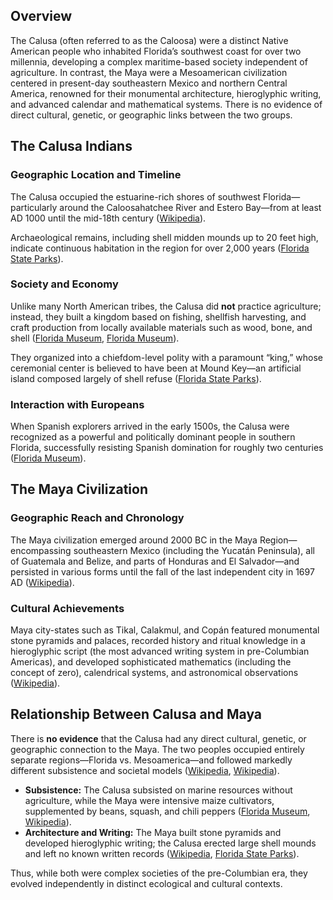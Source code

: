 ## Overview

The Calusa (often referred to as the Caloosa) were a distinct Native American people who inhabited Florida’s southwest coast for over two millennia, developing a complex maritime-based society independent of agriculture. In contrast, the Maya were a Mesoamerican civilization centered in present-day southeastern Mexico and northern Central America, renowned for their monumental architecture, hieroglyphic writing, and advanced calendar and mathematical systems. There is no evidence of direct cultural, genetic, or geographic links between the two groups.

## The Calusa Indians

### Geographic Location and Timeline

The Calusa occupied the estuarine-rich shores of southwest Florida—particularly around the Caloosahatchee River and Estero Bay—from at least AD 1000 until the mid-18th century ([Wikipedia][1]).

Archaeological remains, including shell midden mounds up to 20 feet high, indicate continuous habitation in the region for over 2,000 years ([Florida State Parks][2]).

### Society and Economy

Unlike many North American tribes, the Calusa did **not** practice agriculture; instead, they built a kingdom based on fishing, shellfish harvesting, and craft production from locally available materials such as wood, bone, and shell ([Florida Museum][3], [Florida Museum][4]).

They organized into a chiefdom-level polity with a paramount “king,” whose ceremonial center is believed to have been at Mound Key—an artificial island composed largely of shell refuse ([Florida State Parks][2]).

### Interaction with Europeans

When Spanish explorers arrived in the early 1500s, the Calusa were recognized as a powerful and politically dominant people in southern Florida, successfully resisting Spanish domination for roughly two centuries ([Florida Museum][3]).

## The Maya Civilization

### Geographic Reach and Chronology

The Maya civilization emerged around 2000 BC in the Maya Region—encompassing southeastern Mexico (including the Yucatán Peninsula), all of Guatemala and Belize, and parts of Honduras and El Salvador—and persisted in various forms until the fall of the last independent city in 1697 AD ([Wikipedia][5]).

### Cultural Achievements

Maya city-states such as Tikal, Calakmul, and Copán featured monumental stone pyramids and palaces, recorded history and ritual knowledge in a hieroglyphic script (the most advanced writing system in pre-Columbian Americas), and developed sophisticated mathematics (including the concept of zero), calendrical systems, and astronomical observations ([Wikipedia][5]).

## Relationship Between Calusa and Maya

There is **no evidence** that the Calusa had any direct cultural, genetic, or geographic connection to the Maya. The two peoples occupied entirely separate regions—Florida vs. Mesoamerica—and followed markedly different subsistence and societal models ([Wikipedia][1], [Wikipedia][5]).

* **Subsistence:** The Calusa subsisted on marine resources without agriculture, while the Maya were intensive maize cultivators, supplemented by beans, squash, and chili peppers ([Florida Museum][4], [Wikipedia][5]).
* **Architecture and Writing:** The Maya built stone pyramids and developed hieroglyphic writing; the Calusa erected large shell mounds and left no known written records ([Wikipedia][5], [Florida State Parks][2]).

Thus, while both were complex societies of the pre-Columbian era, they evolved independently in distinct ecological and cultural contexts.

[1]: https://en.wikipedia.org/wiki/Calusa?utm_source=chatgpt.com "Calusa - Wikipedia"
[2]: https://www.floridastateparks.org/learn/calusa-native-americans?utm_source=chatgpt.com "The Calusa Native Americans - Florida State Parks"
[3]: https://www.floridamuseum.ufl.edu/science/investigating-the-calusa/?utm_source=chatgpt.com "Investigating the Calusa – Research News - Florida Museum"
[4]: https://www.floridamuseum.ufl.edu/sflarch/research/calusa-cultural-heritage-preservation/?utm_source=chatgpt.com "Calusa Cultural Heritage Preservation in Southwest Florida"
[5]: https://en.wikipedia.org/wiki/Maya_civilization?utm_source=chatgpt.com "Maya civilization"
